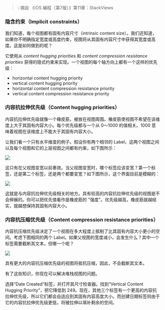 > 💡摘自 《iOS 编程（第7版）》第11章：StackViews

### 隐含约束（Implicit constraints）

我们知道，每个视图都有固有内容尺寸（intrinsic content size）。我们还知道，如果你不明确指定宽度或高度约束，视图将从其固有内容尺寸中获得其宽度或高度。这是如何做到的呢？

它使用从 *content hugging priorities* 和 *content compression resistance priorities* 获得的隐式约束来实现。一个视图的每个轴方向上都有一个这样的优先级：

* horizontal content hugging priority
* vertical content hugging priority
* horizontal content compression resistance priority
* vertical content compression resistance priority


### 内容抗拉伸优先级（Content hugging priorities）

内容抗拉伸优先级就像一个橡皮筋，被放在视图周围。橡皮筋使视图不希望在该维度上大于其固有内容大小。每个优先级都与一个从 0～1000 的值相关。1000 意味着视图在该维度上不能大于其固有内容大小。

让我们看一个只有水平维度的例子。假设你有两个相邻的 Label，这两个视图之间以及每个视图和它的上层视图之间都有约束，如下图所示：

![](https://tva1.sinaimg.cn/large/008i3skNgy1gwgsqv4d7mj30h006474d.jpg)

这只有在父视图变宽以前奏效。当父视图变宽时，哪个标签应该变宽？第一个标签，还是第二个标签，还是两个都要变宽？如下图所示，这个界面目前是模糊的：

![](https://tva1.sinaimg.cn/large/008i3skNgy1gwgsv0jcefj30ly0budgc.jpg)

这就是与内容抗拉伸优先级相关的地方。具有较高的内容抗拉伸优先级的视图是不会伸展的。你可以把优先值看作是橡皮筋的 "强度"。优先级越高，橡皮筋就越结实，就越想保持其固有内容大小。

### 内容抗压缩优先级（Content compression resistance priorities）

内容抗压缩优先级决定了一个视图在多大程度上抵制了比其固有内容大小更小的空间。考虑下图相同的两个 Label。如果父视图的宽度减小，会发生什么？其中一个标签需要截断其文本。但哪一个呢？

![](https://tva1.sinaimg.cn/large/008i3skNgy1gwgtt86jw5j30gk0e2q3e.jpg)

具有更大的内容抗压缩优先级的视图将抵抗压缩，因此，不会截断其文本。

有了这些知识，你现在可以解决堆栈视图的问题。

选择“Date Created”标签，并打开其尺寸检查器。找到“Vertical Content Hugging Priority”，把它降低到 249。现在，其他三个标签有一个更高的内容抗拉伸优先级，所以它们都会自适应到其固有内容高度大小。而创建日期标签则由于它的内容抗拉伸优先级更低，将被拉伸以填补剩余的空间。
